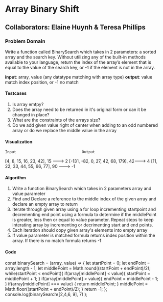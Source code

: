 # Array Binary Shift

## Collaborators: Elaine Huynh & Teresa Phillips

### Problem Domain

Write a function called BinarySearch which takes in 2 parameters: a sorted array and the search key. Without utilizing any of the built-in methods available to your language, return the index of the array’s element that is equal to the value of the search key, or -1 if the element is not in the array.

**input**: array, value (any datatype matching with array type) **output**: value match index position, or -1 no match

#### Testcases

 1. Is array emtpy?
 2. Does the array need to be returned in it's original form or   can it be changed in place?
 3. What are the constraints of the arrays size?
 4. Do we add given value right of center when adding to an odd numbered array or do we replace the middle value in the array

#### Visualization

    Input                              Output
 [4, 8, 15, 16, 23, 42], 15 --->         2
 [-131, -82, 0, 27, 42, 68, 179], 42---> 4
 [11, 22, 33, 44, 55, 66, 77], 90 --->  -1

#### Algorithm

1. Write a function BinarySearch which takes in 2 parameters array and value parameter
2. Find and Declare a reference to the middle index of the given array and declare an empty array to return
3. Iterate through given array using a for loop incrementing startpoint and decrementing end point using a formula to determine if the middlePoint is greater, less then or equal to value parameter. Repeat steps to keep interating array by incrementing or decrimenting start and end points.
4. Each iteration should copy given array's elements into empty array
5. If value parameter is matched formula returns index position  within the array. If there is no match formula returns -1


#### Code

const binarySearch = (array, value) => {
   let startPoint = 0;
   let endPoint = array.length - 1;
   let middlePoint = Math.round((startPoint + endPoint)/2);
 while(startPoint < endPoint){
    if(array[middlePoint] < value){
      startPoint = middlePoint + 1;
    } if(array[middlePoint] > value){
      endPoint = middlePoint - 1;
    } if(array[middlePoint] === value) {
    return middlePoint;
    }
    middlePoint = Math.floor((startPoint + endPoint)/2);
    }
    return -1;
  }; console.log(binarySearch([2,4,6, 9], 7)
);
